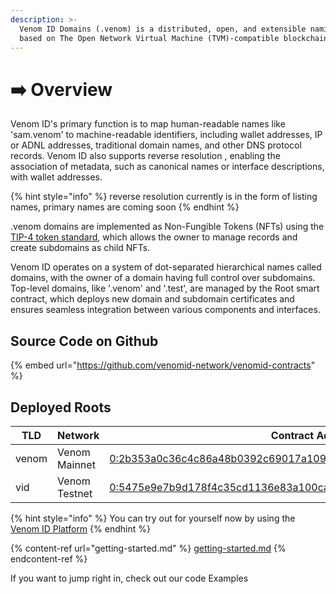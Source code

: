 ```yaml
---
description: >-
  Venom ID Domains (.venom) is a distributed, open, and extensible naming system
  based on The Open Network Virtual Machine (TVM)-compatible blockchains.
---
```


# ➡️ Overview

Venom ID's primary function is to map human-readable names like 'sam.venom' to machine-readable identifiers, including wallet addresses, IP or ADNL addresses, traditional domain names, and other DNS protocol records. Venom ID also supports reverse resolution , enabling the association of metadata, such as canonical names or interface descriptions, with wallet addresses.

{% hint style="info" %}
reverse resolution currently is in the form of listing names, primary names are coming soon
{% endhint %}

.venom domains are implemented as Non-Fungible Tokens (NFTs) using the [TIP-4 token standard](https://docs.venom.foundation/standards/TIP/TIP-4/core-description/), which allows the owner to manage records and create subdomains as child NFTs.

Venom ID operates on a system of dot-separated hierarchical names called domains, with the owner of a domain having full control over subdomains. Top-level domains, like '.venom' and '.test', are managed by the Root smart contract, which deploys new domain and subdomain certificates and ensures seamless integration between various components and interfaces.

## Source Code on Github

{% embed url="https://github.com/venomid-network/venomid-contracts" %}

## Deployed Roots[​](https://ever-name-docs.netlify.app/#deployed-domains) <a href="#deployed-domains" id="deployed-domains"></a>

<table><thead><tr><th width="116">TLD</th><th width="100">Network</th><th>Contract Address</th></tr></thead><tbody><tr><td>venom</td><td>Venom Mainnet</td><td><a href="https://venomscan.com/accounts/0:2b353a0c36c4c86a48b0392c69017a109c8941066ed1747708fc63b1ac79e408">0:2b353a0c36c4c86a48b0392c69017a109c8941066ed1747708fc63b1ac79e408</a></td></tr><tr><td>vid</td><td>Venom Testnet</td><td><a href="https://testnet.venomscan.com/accounts/0:5475e9e7b9d178f4c35cd1136e83a100ca95e28b38c5c52d0689771372ba43ec">0:5475e9e7b9d178f4c35cd1136e83a100ca95e28b38c5c52d0689771372ba43ec</a></td></tr></tbody></table>

{% hint style="info" %}
You can try out for yourself now by using the [Venom ID Platform](https://venomid.network)
{% endhint %}

{% content-ref url="getting-started.md" %}
[getting-started.md](getting-started.md)
{% endcontent-ref %}

If you want to jump right in, check out our code Examples
